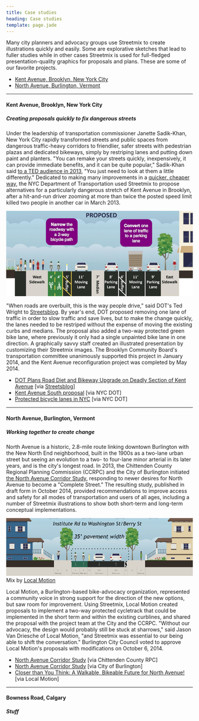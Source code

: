 ```yaml
---
title: Case studies
heading: Case studies
template: page.jade
---
```


Many city planners and advocacy groups use Streetmix to create illustrations quickly and easily. Some are explorative sketches that lead to fuller studies while in other cases Streetmix is used for full-fledged presentation-quality graphics for proposals and plans. These are some of our favorite projects.


- <a href='#kent-avenue-brookly-new-york-city'>Kent Avenue, Brooklyn, New York City</a>
- <a href='#north-avenue-burlington-vermont'>North Avenue, Burlington, Vermont</a>

---

#### Kent Avenue, Brooklyn, New York City
##### Creating proposals quickly to fix dangerous streets

Under the leadership of transportation commissioner Janette Sadik-Khan, New York City rapidly transformed streets and public spaces from dangerous traffic-heavy corridors to friendlier, safer streets with pedestrian plazas and dedicated bikeways, simply by restriping lanes and putting down paint and planters. "You can remake your streets quickly, inexpensively, it can provide immediate benefits, and it can be quite popular," Sadik-Khan said [to a TED audience in 2013](https://www.ted.com/talks/janette_sadik_khan_new_york_s_streets_not_so_mean_any_more?language=en), "You just need to look at them a little differently." Dedicated to making many improvements in a [quicker, cheaper way](http://www.pps.org/reference/lighter-quicker-cheaper-a-low-cost-high-impact-approach/), the NYC Department of Transportation used Streetmix to propose alternatives for a particularly dangerous stretch of Kent Avenue in Brooklyn, after a hit-and-run driver zooming at more than twice the posted speed limit killed two people in another car in March 2013.

![Proposed Kent Avenue by NYC DOT](/images/case-studies/kent-avenue-proposed.png)

"When roads are overbuilt, this is the way people drive," said DOT's Ted Wright to [Streetsblog](http://www.streetsblog.org/2013/12/18/dot-plans-bike-lane-extension-traffic-calming-on-deadly-section-of-kent-ave/). By year's end, DOT proposed removing one lane of traffic in order to slow traffic and save lives, but to make the change quickly, the lanes needed to be restriped without the expense of moving the existing curbs and medians. The proposal also added a two-way protected green bike lane, where previously it only had a single unpainted bike lane in one direction. A graphically savvy staff created an illustrated presentation by customizing their Streetmix images. The Brooklyn Community Board's transportation committee unanimously supported this project in January 2014, and the Kent Avenue reconfiguration project was completed by May 2014.

<ul class='fa-ul arrows'>
  <li><i class='fa fa-li fa-arrow-circle-o-right'></i> <a href='http://www.streetsblog.org/2013/12/18/dot-plans-bike-lane-extension-traffic-calming-on-deadly-section-of-kent-ave/'>DOT Plans Road Diet and Bikeway Upgrade on Deadly Section of Kent Avenue</a> [via <a href='http://www.streetsblog.org/'>Streetsblog</a>]</li>
  <li><i class='fa fa-li fa-arrow-circle-o-right'></i> <a href='http://www.nyc.gov/html/dot/downloads/pdf/2013-12-kent-ave-improvements-bk-cb1.pdf'>Kent Avenue South proposal</a> [via NYC DOT]</li>
  <li><i class='fa fa-li fa-arrow-circle-o-right'></i> <a href='http://www.streetsblog.org/wp-content/uploads/2014/09/2014-09-03-bicycle-path-data-analysis.pdf'>Protected bicycle lanes in NYC</a> [via NYC DOT]</li>
</ul>

---

#### North Avenue, Burlington, Vermont
##### Working together to create change

North Avenue is a historic, 2.8-mile route linking downtown Burlington with the New North End neighborhood, built in the 1900s as a two-lane urban street but seeing an evolution to a two- to four-lane minor arterial in its later years, and is the city's longest road. In 2013, the Chittenden County Regional Planning Commission (CCRPC) and the City of Burlington initiated [the North Avenue Corridor Study](http://www.ccrpcvt.org/transportation/corridors/north-avenue-corridor-study/), responding to newer desires for North Avenue to become a "Complete Street." The resulting study, published in draft form in October 2014, provided recommendations to improve access and safety for all modes of transportation and users of all ages, including a number of Streetmix illustrations to show both short-term and long-term conceptual implementations.

![Protected cycletrack option for North Avenue](/images/case-studies/north-avenue-proposed.png)
<span class='caption'>Mix by [Local Motion](http://www.localmotion.org/)</span>

Local Motion, a Burlington-based bike-advocacy organization, represented a community voice in strong support for the direction of the new options, but saw room for improvement. Using Streetmix, Local Motion created proposals to implement a two-way protected cycletrack that could be implemented in the short term and within the existing curblines, and shared the proposal with the project team at the City and the CCRPC. "Without our advocacy, the design would probably still be stuck at sharrows," said Jason Van Driesche of Local Motion, "and Streetmix was essential to our being able to shift the conversation." Burlington City Council voted to approve Local Motion's proposals with modifications on October 6, 2014.

<ul class='fa-ul arrows'>
  <li><i class='fa fa-li fa-arrow-circle-o-right'></i> <a href='http://www.localmotion.org/advocacy/complete-streets-and-trails/2458-north-avenue-corridor-study'>North Avenue Corridor Study</a> [via Chittenden County RPC]</li>
  <li><i class='fa fa-li fa-arrow-circle-o-right'></i> <a href='http://www.burlingtonvt.gov/DPW/North-Avenue-Corridor-Study'>North Avenue Corridor Study</a> [via City of Burlington]</li>
  <li><i class='fa fa-li fa-arrow-circle-o-right'></i> <a href='http://www.localmotion.org/advocacy/complete-streets-and-trails/2458-north-avenue-corridor-study'>Closer than You Think: A Walkable, Bikeable Future for North Avenue!</a> [via Local Motion]</li>
</ul>

---

#### Bowness Road, Calgary
##### Stuff


